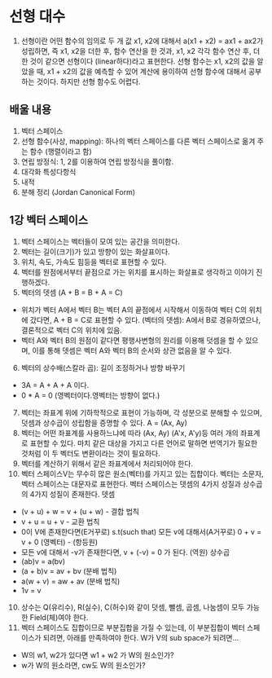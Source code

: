 # 선형 대수
1. 선형이란 어떤 함수의 임의로 두 개 값 x1, x2에 대해서 a(x1 + x2) = ax1 + ax2가 성립하면, 즉 x1, x2을 더한 후, 함수 연산을 한 것과, x1, x2 각각 함수 연산 후, 더한 것이 같으면 선형이다 (linear하다)라고 표현한다. 선형 함수는 x1, x2의 값을 알았을 때, x1 + x2의 값을 예측할 수 있어 계산에 용이하여 선형 함수에 대해서 공부하는 것이다. 하지만 선형 함수도 어렵다.

## 배울 내용
1. 벡터 스페이스
2. 선형 함수(사상, mapping): 하나의 벡터 스페이스를 다른 벡터 스페이스로 옮겨 주는 함수 (행렬이라고 함)
3. 연립 방정식: 1, 2를 이용하여 연립 방정식을 풀이함.
4. 대각화 특성다항식
5. 내적
6. 분해 정리 (Jordan Canonical Form)

## 1강 벡터 스페이스
1. 벡터 스페이스는 벡터들이 모여 있는 공간을 의미한다.
2. 벡터는 길이(크기)가 있고 방향이 있는 화살표이다. 
3. 위치, 속도, 가속도 힘등을 벡터로 표현할 수 있다.
4. 벡터를 원점에서부터 끝점으로 가는 위치를 표시하는 화살표로 생각하고 이야기 진행하겠다.
5. 벡터의 뎃셈 (A + B = B + A = C)
- 위치가 벡터 A에서 벡터 B는 벡터 A의 끝점에서 시작해서 이동하여 벡터 C의 위치에 갔다면, A + B = C로 표현할 수 있다. (벡터의 뎃셈): A에서 B로 경유하였으나, 결론적으로 벡터 C의 위치에 있음.
- 벡터 A와 벡터 B의 원점이 같다면 평행사변형의 원리를 이용해 덧셈을 할 수 있으며, 이를 통해 뎃셈은 벡터 A와 벡터 B의 순서와 상관 없음을 알 수 있다.
6. 벡터의 상수배(스칼라 곱): 길이 조정하거나 방향 바꾸기
- 3A = A + A + A 이다.
- 0 * A = 0 (영벡터이다.영벡터는 방향이 없다.)
7. 벡터는 좌표계 위에 기하학적으로 표현이 가능하며, 각 성분으로 분해할 수 있으며, 덧셈과 상수곱이 성립함을 증명할 수 있다. A = (Ax, Ay)
7. 벡터는 어떤 좌표계를 사용하느냐에 따라 (Ax, Ay) (A'x, A'y)등 여러 개의 좌표계로 표현할 수 있다. 마치 같은 대상을 가지고 다른 언어로 말하면 번역기가 필요한 것처럼 이 두 벡터도 변환이라는 것이 필요하다.
8. 벡터를 계산하기 위해서 같은 좌표계에서 처리되어야 한다.
9. 벡터 스페이스V는 무수히 많은 원소(벡터)를 가지고 있는 집합이다. 벡터는 소문자, 벡터 스페이스는 대문자로 표현한다. 벡터 스페이스는 뎃셈의 4가지 성질과 상수곱의 4가지 성질이 존재한다. 
뎃셈
- (v + u) + w = v + (u + w) - 결합 법칙
- v + u = u + v - 교환 법칙
- 0이 V에 존재한다면(E거꾸로) s.t(such that) 모든 v에 대해서(A거꾸로) 0 + v = v + 0 (영벡터) - (항등원)
- 모든 v에 대해서 -v가 존재한다면, v + (-v) = 0 가 된다. (역원)
상수곱
- (ab)v = a(bv)
- (a + b)v = av + bv (분배 법칙)
- a(w + v) = aw + av (분배 법칙)
- 1v = v
10. 상수는 Q(유리수), R(실수), C(허수)와 같이 덧셈, 뺄셈, 곱셈, 나눔셈이 모두 가능한 Field(체)여야 한다.
11. 벡터 스페이스도 집합이므로 부분집합을 가질 수 있는데, 이 부분집합이 벡터 스페이스가 되려면, 아래를 만족하여야 한다. W가 V의 sub space가 되려면...
- W의 w1, w2가 있다면 w1 + w2 가 W의 원소인가?
- w가 W의 원소라면, cw도 W의 원소인가?